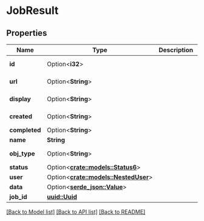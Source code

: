 # JobResult

## Properties

Name | Type | Description | Notes
------------ | ------------- | ------------- | -------------
**id** | Option<**i32**> |  | [optional][readonly]
**url** | Option<**String**> |  | [optional][readonly]
**display** | Option<**String**> |  | [optional][readonly]
**created** | Option<**String**> |  | [optional][readonly]
**completed** | Option<**String**> |  | [optional]
**name** | **String** |  | 
**obj_type** | Option<**String**> |  | [optional][readonly]
**status** | Option<[**crate::models::Status6**](Status_6.md)> |  | [optional]
**user** | Option<[**crate::models::NestedUser**](NestedUser.md)> |  | [optional]
**data** | Option<[**serde_json::Value**](.md)> |  | [optional]
**job_id** | [**uuid::Uuid**](uuid::Uuid.md) |  | 

[[Back to Model list]](../README.md#documentation-for-models) [[Back to API list]](../README.md#documentation-for-api-endpoints) [[Back to README]](../README.md)


